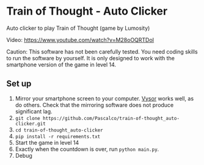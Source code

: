 # Train of Thought - Auto Clicker

Auto clicker to play Train of Thought (game by Lumosity)

Video: https://www.youtube.com/watch?v=M28oOQRTDoI


Caution: This software has not been carefully tested. You need coding skills to run the software by yourself. It is only designed to work with the smartphone version of the game in level 14.

## Set up

1. Mirror your smartphone screen to your computer. [Vysor](https://www.vysor.io/) works well, as do others. Check that the mirroring software does not produce significant lag.
2. `git clone https://github.com/Pascalco/train-of-thought_auto-clicker.git`
3. `cd train-of-thought_auto-clicker`
4. `pip install -r requirements.txt`
5. Start the game in level 14
6. Exactly when the countdown is over, run `python main.py`. 
7. Debug
